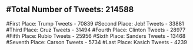 #Total Number of Tweets: 214588 
---
#First Place: Trump Tweets - 70839
#Second Place: Jeb! Tweets - 33881
#Third Place: Cruz Tweets - 31494
#Fourth Place: Clinton Tweets - 28977
#Fifth Place: Rubio Tweets - 25956
#Sixth Place: Sanders Tweets - 13468
#Seventh Place: Carson Tweets - 5734
#Last Place: Kasich Tweets - 4239
